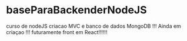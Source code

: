 # baseParaBackenderNodeJS
curso de nodeJS criacao MVC e banco de dados MongoDB !!! Ainda em criaçao !!! futuramente front em React!!!!!!
